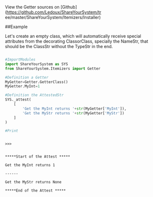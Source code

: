 

<!--
FrozenIsBool False
-->

View the Getter sources on [Github](https://github.com/Ledoux/ShareYourSystem/tr
ee/master/ShareYourSystem/Itemizers/Installer)




<!---
FrozenIsBool True
-->

##Example

Let's create an empty class, which will automatically receive
special attributes from the decorating ClassorClass,
specially the NameStr, that should be the ClassStr
without the TypeStr in the end.

```python

#ImportModules
import ShareYourSystem as SYS
from ShareYourSystem.Itemizers import Getter

#Definition a Getter
MyGetter=Getter.GetterClass()
MyGetter.MyInt=1

#Definition the AttestedStr
SYS._attest(
    [
        'Get the MyInt returns '+str(MyGetter['MyInt']),
        'Get the MyStr returns '+str(MyGetter['MyStr'])
    ]
)

#Print



```


```console
>>>


*****Start of the Attest *****

Get the MyInt returns 1

------

Get the MyStr returns None

*****End of the Attest *****



```

